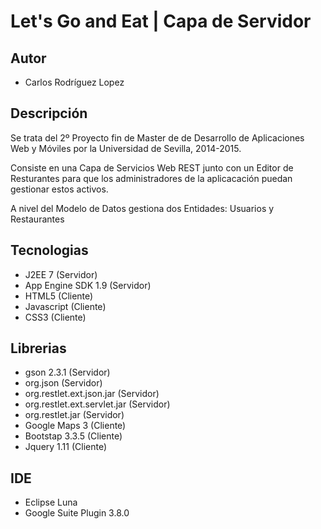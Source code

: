 # Let's Go and Eat | Capa de Servidor 

## Autor

- Carlos Rodríguez Lopez

## Descripción

Se trata del 2º Proyecto fin de Master de de Desarrollo de Aplicaciones Web y Móviles por la Universidad de Sevilla, 2014-2015.

Consiste en una Capa de Servicios Web REST junto con un Editor de Resturantes para que los administradores de la aplicacación puedan gestionar estos activos.

A nivel del Modelo de Datos gestiona dos Entidades: Usuarios y Restaurantes

## Tecnologias

- J2EE 7 (Servidor)
- App Engine SDK 1.9 (Servidor)
- HTML5 (Cliente)
- Javascript (Cliente)
- CSS3 (Cliente)

## Librerias

- gson 2.3.1 (Servidor)
- org.json (Servidor) 
- org.restlet.ext.json.jar (Servidor)
- org.restlet.ext.servlet.jar (Servidor)
- org.restlet.jar (Servidor)
- Google Maps 3 (Cliente)
- Bootstap 3.3.5 (Cliente)
- Jquery 1.11 (Cliente)

## IDE

- Eclipse Luna
- Google Suite Plugin 3.8.0



